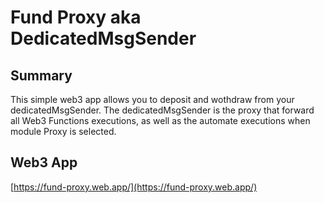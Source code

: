 
# Fund Proxy aka DedicatedMsgSender

## Summary
This simple web3 app allows you to deposit and wothdraw from your dedicatedMsgSender.
The dedicatedMsgSender is the proxy that forward all Web3 Functions executions, as well as the automate executions when module Proxy is selected.


## Web3 App
[https://fund-proxy.web.app/](https://fund-proxy.web.app/)